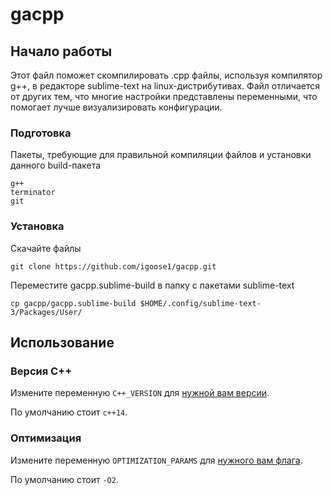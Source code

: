 # gacpp



## Начало работы

Этот файл поможет скомпилировать .cpp файлы, используя компилятор g++, в редакторе sublime-text на linux-дистрибутивах.
Файл отличается от других тем, что многие настройки представлены переменными, что помогает лучше визуализировать конфигурации.


### Подготовка

Пакеты, требующие для правильной компиляции файлов и установки данного build-пакета

```
g++
terminator
git
```


### Установка

Скачайте файлы

```
git clone https://github.com/igoose1/gacpp.git
```

Переместите gacpp.sublime-build в папку с пакетами sublime-text

```
cp gacpp/gacpp.sublime-build $HOME/.config/sublime-text-3/Packages/User/
```



## Использование


### Версия C++

Измените переменную `C++_VERSION` для [нужной вам версии](https://gcc.gnu.org/projects/cxx-status.html).

По умолчанию стоит `c++14`.


### Оптимизация

Измените переменную `OPTIMIZATION_PARAMS` для [нужного вам флага](https://gcc.gnu.org/onlinedocs/gcc/Optimize-Options.html).

По умолчанию стоит `-O2`.
